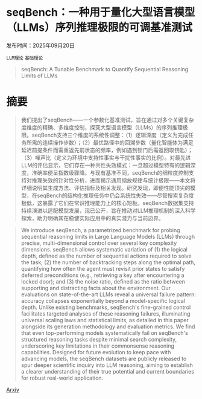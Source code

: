 # seqBench：一种用于量化大型语言模型（LLMs）序列推理极限的可调基准测试

发布时间：2025年09月20日

`LLM理论` `基础理论`

> seqBench: A Tunable Benchmark to Quantify Sequential Reasoning Limits of LLMs

# 摘要

> 我们提出了seqBench——一个参数化基准测试，旨在通过对多个关键复杂度维度的精确、多维度控制，探究大型语言模型（LLMs）的序列推理极限。seqBench支持三个维度的系统性调整：（1）逻辑深度（定义为完成任务所需的连续操作步数）；（2）最优路径中的回溯步数（量化智能体为满足延迟前提条件而需重返先前状态的频率，例如遇到锁门后需返回取钥匙）；（3）噪声比（定义为环境中支持性事实与干扰性事实的比例）。对最先进LLM的评估显示，它们存在一种共性失效模式：一旦超过模型特有的逻辑深度，准确率便呈指数级骤降。与现有基准不同，seqBench的细粒度控制支持对推理失效的针对性分析，进而揭示通用缩放规律与统计极限——本文将详细说明其生成方法、评估指标及相关发现。研究发现，即便性能顶尖的模型，在seqBench的结构化推理任务中仍会系统性失效——尽管搜索复杂度极低，这暴露了它们在常识推理能力上的核心短板。seqBench数据集支持持续演进以适配模型发展，现已公开，旨在推动对LLM推理机制的深入科学探索，助力明确其在稳健实际应用中的真实潜力与当前边界。

> We introduce seqBench, a parametrized benchmark for probing sequential reasoning limits in Large Language Models (LLMs) through precise, multi-dimensional control over several key complexity dimensions. seqBench allows systematic variation of (1) the logical depth, defined as the number of sequential actions required to solve the task; (2) the number of backtracking steps along the optimal path, quantifying how often the agent must revisit prior states to satisfy deferred preconditions (e.g., retrieving a key after encountering a locked door); and (3) the noise ratio, defined as the ratio between supporting and distracting facts about the environment. Our evaluations on state-of-the-art LLMs reveal a universal failure pattern: accuracy collapses exponentially beyond a model-specific logical depth. Unlike existing benchmarks, seqBench's fine-grained control facilitates targeted analyses of these reasoning failures, illuminating universal scaling laws and statistical limits, as detailed in this paper alongside its generation methodology and evaluation metrics. We find that even top-performing models systematically fail on seqBench's structured reasoning tasks despite minimal search complexity, underscoring key limitations in their commonsense reasoning capabilities. Designed for future evolution to keep pace with advancing models, the seqBench datasets are publicly released to spur deeper scientific inquiry into LLM reasoning, aiming to establish a clearer understanding of their true potential and current boundaries for robust real-world application.

[Arxiv](https://arxiv.org/abs/2509.16866)